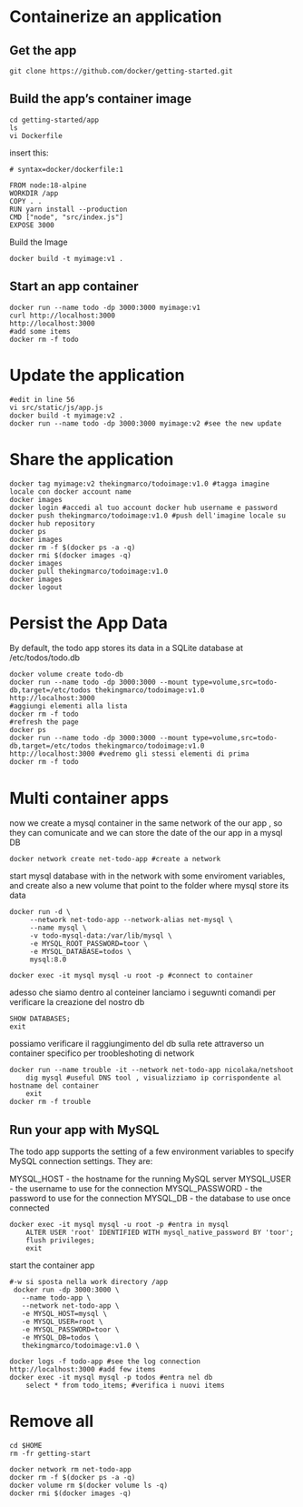 # Containerize an application
## Get the app
```shell
git clone https://github.com/docker/getting-started.git
```
## Build the app’s container image
```shell
cd getting-started/app
ls
vi Dockerfile
```
insert this:
```shell
# syntax=docker/dockerfile:1
   
FROM node:18-alpine
WORKDIR /app
COPY . .
RUN yarn install --production
CMD ["node", "src/index.js"]
EXPOSE 3000
```
Build the Image
```shell
docker build -t myimage:v1 .
```
## Start an app container
```shell
docker run --name todo -dp 3000:3000 myimage:v1
curl http://localhost:3000
http://localhost:3000
#add some items
docker rm -f todo
```
# Update the application
```shell
#edit in line 56
vi src/static/js/app.js
docker build -t myimage:v2 .
docker run --name todo -dp 3000:3000 myimage:v2 #see the new update
```
# Share the application
```shell
docker tag myimage:v2 thekingmarco/todoimage:v1.0 #tagga imagine locale con docker account name
docker images
docker login #accedi al tuo account docker hub username e password
docker push thekingmarco/todoimage:v1.0 #push dell'imagine locale su docker hub repository
docker ps
docker images
docker rm -f $(docker ps -a -q)
docker rmi $(docker images -q)
docker images
docker pull thekingmarco/todoimage:v1.0
docker images
docker logout 
```
# Persist the App Data
By default, the todo app stores its data in a SQLite database at /etc/todos/todo.db
```shell
docker volume create todo-db
docker run --name todo -dp 3000:3000 --mount type=volume,src=todo-db,target=/etc/todos thekingmarco/todoimage:v1.0
http://localhost:3000 
#aggiungi elementi alla lista
docker rm -f todo
#refresh the page
docker ps
docker run --name todo -dp 3000:3000 --mount type=volume,src=todo-db,target=/etc/todos thekingmarco/todoimage:v1.0
http://localhost:3000 #vedremo gli stessi elementi di prima
docker rm -f todo
```

# Multi container apps
now we create a mysql container in the same network of the our app , so they can comunicate and we can store the date of the our app in a mysql DB
```shell
docker network create net-todo-app #create a network
```
start mysql database with in the network with some enviroment variables, and create also a new volume that point to the folder where mysql store its data
```shell
docker run -d \
     --network net-todo-app --network-alias net-mysql \
     --name mysql \
     -v todo-mysql-data:/var/lib/mysql \
     -e MYSQL_ROOT_PASSWORD=toor \
     -e MYSQL_DATABASE=todos \
     mysql:8.0

docker exec -it mysql mysql -u root -p #connect to container
```
adesso che siamo dentro al conteiner lanciamo i seguwnti comandi per verificare la creazione del nostro db
```shell
SHOW DATABASES; 
exit
```
possiamo verificare il raggiungimento del db sulla rete attraverso un container specifico per troobleshoting di network
```shell
docker run --name trouble -it --network net-todo-app nicolaka/netshoot
    dig mysql #useful DNS tool , visualizziamo ip corrispondente al hostname del container
    exit
docker rm -f trouble
```
## Run your app with MySQL
The todo app supports the setting of a few environment variables to specify MySQL connection settings. They are:

MYSQL_HOST - the hostname for the running MySQL server
MYSQL_USER - the username to use for the connection
MYSQL_PASSWORD - the password to use for the connection
MYSQL_DB - the database to use once connected
```shell
docker exec -it mysql mysql -u root -p #entra in mysql
    ALTER USER 'root' IDENTIFIED WITH mysql_native_password BY 'toor';
    flush privileges;
    exit
```
start the container app
```shell
#-w si sposta nella work directory /app
 docker run -dp 3000:3000 \
   --name todo-app \
   --network net-todo-app \
   -e MYSQL_HOST=mysql \
   -e MYSQL_USER=root \
   -e MYSQL_PASSWORD=toor \
   -e MYSQL_DB=todos \
   thekingmarco/todoimage:v1.0 \

docker logs -f todo-app #see the log connection
http://localhost:3000 #add few items
docker exec -it mysql mysql -p todos #entra nel db
    select * from todo_items; #verifica i nuovi items
```


# Remove all
```shell
cd $HOME
rm -fr getting-start

docker network rm net-todo-app
docker rm -f $(docker ps -a -q)
docker volume rm $(docker volume ls -q)
docker rmi $(docker images -q)

```